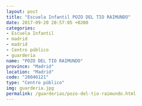 ```yaml
---
layout: post
title: "Escuela Infantil POZO DEL TIO RAIMUNDO"
date: 2017-09-20 20:57:05 +0200
categories:
- Escuela Infantil
- madrid
- madrid
- Centro público
- guarderia
name: "POZO DEL TIO RAIMUNDO"
province: "Madrid"
location: "Madrid"
code: "28046121"
type: "Centro público"
img: guarderia.jpg
permalink: /guarderias/pozo-del-tio-raimundo.html
---
```

